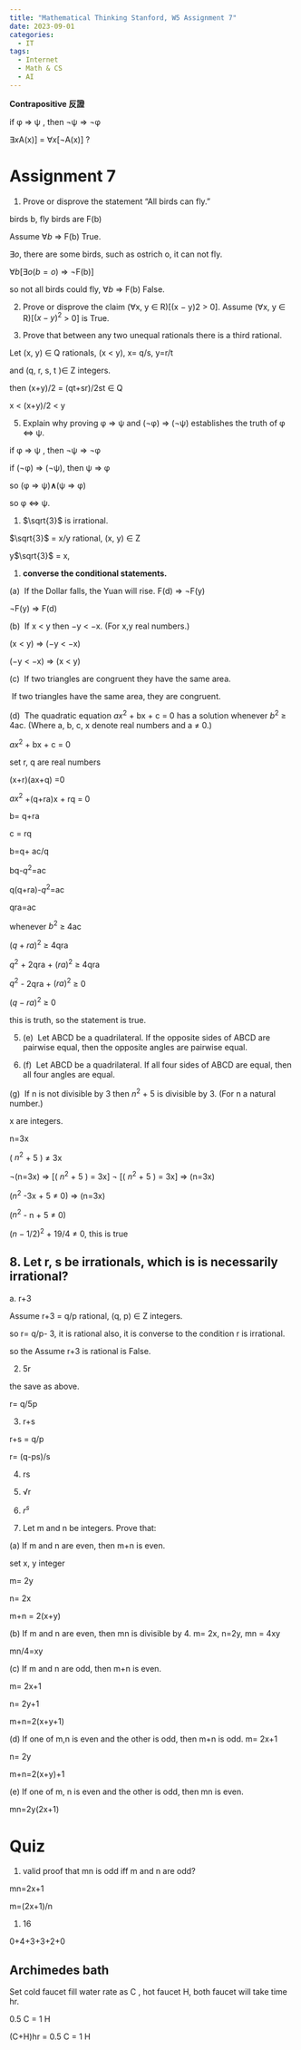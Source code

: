 ```yaml
---
title: "Mathematical Thinking Stanford, W5 Assignment 7"
date: 2023-09-01
categories:
  - IT
tags:
  - Internet
  - Math & CS
  - AI
---
```



**Contrapositive  反證**

if φ ⇒ ψ , then ¬ψ ⇒ ¬φ

$∃x$A(x)] = $∀x$[¬A(x)] ?

# Assignment 7

1. Prove or disprove the statement “All birds can fly.”

birds b, fly birds are F(b)

Assume $∀b$ ⇒ F(b) True.

$∃o$, there are some birds, such as ostrich o, it can not fly.

$∀b$[$∃o$$(b=o)$ ⇒ ¬F(b)]

so not all birds could fly, $∀b$ ⇒ F(b) False.

2. Prove or disprove the claim (∀x, y ∈ R)[(x − y)2 > 0].
Assume (∀x, y ∈ R)[$(x − y)^2$ > 0] is True.

3. Prove that between any two unequal rationals there is a third rational.

Let (x, y) ∈ Q rationals, (x < y), x= q/s, y=r/t

and (q, r, s, t )∈ Z integers.

then (x+y)/2 = (qt+sr)/2st ∈ Q

x < (x+y)/2 < y

5. Explain why proving φ ⇒ ψ and (¬φ) ⇒ (¬ψ) establishes the truth of φ ⇔ ψ.

if φ ⇒ ψ , then ¬ψ ⇒ ¬φ

if (¬φ) ⇒ (¬ψ), then ψ ⇒ φ

so (φ ⇒ ψ)**∧**(ψ ⇒ φ) 

so φ ⇔ ψ.

1. $\sqrt{3}$ is irrational.

$\sqrt{3}$ = x/y rational, (x, y) ∈ Z

y$\sqrt{3}$ = x, 

1. **converse the conditional statements.**

(a)  If the Dollar falls, the Yuan will rise.
F(d) ⇒ ¬F(y)

¬F(y) ⇒ F(d)

(b)  If x < y then −y < −x. (For x,y real numbers.)

(x < y) ⇒ (−y < −x)

(−y < −x) ⇒  (x < y) 

(c)  If two triangles are congruent they have the same area.

 If two triangles have the same area, they are congruent.

(d)  The quadratic equation $ax^2$ + bx + c = 0 has a solution whenever $b^2$ ≥ 4ac. (Where a, b, c, x denote real numbers and a ≠ 0.)

 $ax^2$ + bx + c = 0 

set r, q are real numbers 

(x+r)(ax+q) =0

$ax^2$ +(q+ra)x + rq = 0

b= q+ra

c = rq

b=q+ ac/q

bq-$q^2$=ac

q(q+ra)-$q^2$=ac

qra=ac

whenever $b^2$ ≥ 4ac

$(q+ra)^2$ ≥ 4qra

$q^2$ + 2qra + $(ra)^2$ ≥ 4qra

$q^2$ - 2qra + $(ra)^2$  ≥ 0

$(q-ra)^2$ ≥ 0

this is truth, so the statement is true.

5. (e)  Let ABCD be a quadrilateral. If the opposite sides of ABCD are pairwise equal, then the opposite angles are pairwise equal.

6. (f)  Let ABCD be a quadrilateral. If all four sides of ABCD are equal, then all four angles are equal.

(g)  If n is not divisible by 3 then $n^2$ + 5 is divisible by 3. (For n a natural number.)

x are integers.

n=3x

( $n^2$ + 5 ) ≠ 3x

¬(n=3x) ⇒  [( $n^2$ + 5 ) = 3x]
¬ [( $n^2$ + 5 ) = 3x] ⇒ (n=3x) 

($n^2$ -3x + 5  ≠ 0) ⇒ (n=3x) 

($n^2$ - n + 5  ≠ 0)

$(n - 1/2)^2$ + 19/4 ≠ 0, this is true

## 8. Let r, s be irrationals, which is is necessarily irrational?

a. r+3 

Assume r+3 = q/p rational, (q, p) ∈ Z integers.

so r= q/p- 3, it is rational also, it is converse to the condition r is irrational.

so the Assume  r+3 is rational is False.

2. 5r 

the save as above. 

r= q/5p 

3. r+s

r+s = q/p 

r= (q-ps)/s 

4. rs 

5. √r 

6. $r^s$

1. Let m and n be integers. Prove that:

(a) If m and n are even, then m+n is even.

set x, y integer

m= 2y

n= 2x

m+n = 2(x+y) 

(b) If m and n are even, then mn is divisible by 4.
m= 2x, n=2y, mn = 4xy 

mn/4=xy

(c) If m and n are odd, then m+n is even.

m= 2x+1

n= 2y+1

m+n=2(x+y+1)

(d) If one of m,n is even and the other is odd, then m+n is odd.
m= 2x+1

n= 2y

m+n=2(x+y)+1 

(e) If one of m, n is even and the other is odd, then mn is even.

mn=2y(2x+1)

 

# Quiz

1. valid proof that mn is odd iff m and n are odd?

mn=2x+1

m=(2x+1)/n

1. 16

0+4+3+3+2+0

## Archimedes bath

Set cold faucet fill water rate as C , hot faucet H, both faucet will take time hr.  

0.5 C = 1 H

(C+H)hr = 0.5 C = 1 H

